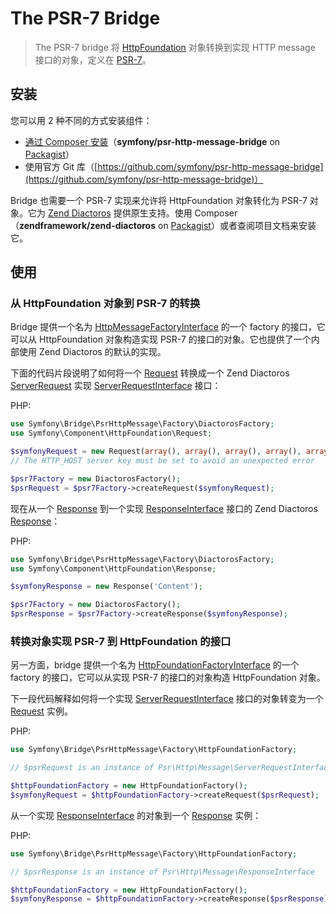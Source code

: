 # The PSR-7 Bridge

> The PSR-7 bridge 将 [HttpFoundation](http://symfony.com/doc/current/components/http_foundation/index.html) 对象转换到实现 HTTP message 接口的对象，定义在 [PSR-7](http://www.php-fig.org/psr/psr-7/)。

## 安装

您可以用 2 种不同的方式安装组件：

- [通过 Composer 安装](http://symfony.com/doc/current/components/using_components.html)（**symfony/psr-http-message-bridge** on [Packagist](https://packagist.org/packages/symfony/psr-http-message-bridge)）
- 使用官方 Git 库（[https://github.com/symfony/psr-http-message-bridge](https://github.com/symfony/psr-http-message-bridge)）

Bridge 也需要一个 PSR-7 实现来允许将 HttpFoundation 对象转化为 PSR-7 对象。它为 [Zend Diactoros](https://github.com/zendframework/zend-diactoros) 提供原生支持。使用 Composer（**zendframework/zend-diactoros** on [Packagist](https://packagist.org/packages/symfony/psr-http-message-bridge)）或者查阅项目文档来安装它。

## 使用

### 从 HttpFoundation 对象到 PSR-7 的转换

Bridge 提供一个名为 [HttpMessageFactoryInterface](http://api.symfony.com/2.7/Symfony/Bridge/PsrHttpMessage/HttpMessageFactoryInterface.html) 的一个 factory 的接口，它可以从 HttpFoundation 对象构造实现 PSR-7 的接口的对象。它也提供了一个内部使用 Zend Diactoros 的默认的实现。

下面的代码片段说明了如何将一个 [Request](http://api.symfony.com/2.7/Symfony/Component/HttpFoundation/Request.html) 转换成一个 Zend Diactoros [ServerRequest](http://api.symfony.com/2.7/Zend/Diactoros/ServerRequest.html) 实现 [ServerRequestInterface](http://api.symfony.com/2.7/Psr/Http/Message/ServerRequestInterface.html) 接口：

PHP:

```PHP
use Symfony\Bridge\PsrHttpMessage\Factory\DiactorosFactory;
use Symfony\Component\HttpFoundation\Request;

$symfonyRequest = new Request(array(), array(), array(), array(), array(), array('HTTP_HOST' => 'dunglas.fr'), 'Content');
// The HTTP_HOST server key must be set to avoid an unexpected error

$psr7Factory = new DiactorosFactory();
$psrRequest = $psr7Factory->createRequest($symfonyRequest);
```

现在从一个 [Response](http://api.symfony.com/2.7/Symfony/Component/HttpFoundation/Response.html) 到一个实现 [ResponseInterface](http://api.symfony.com/2.7/Psr/Http/Message/ResponseInterface.html) 接口的 Zend Diactoros [Response](http://api.symfony.com/2.7/Zend/Diactoros/Response.html)：

PHP:

```PHP
use Symfony\Bridge\PsrHttpMessage\Factory\DiactorosFactory;
use Symfony\Component\HttpFoundation\Response;

$symfonyResponse = new Response('Content');

$psr7Factory = new DiactorosFactory();
$psrResponse = $psr7Factory->createResponse($symfonyResponse);
```

### 转换对象实现 PSR-7 到 HttpFoundation 的接口

另一方面，bridge 提供一个名为 [HttpFoundationFactoryInterface](http://api.symfony.com/2.7/Symfony/Bridge/PsrHttpMessage/HttpFoundationFactoryInterface.html) 的一个 factory 的接口，它可以从实现 PSR-7 的接口的对象构造 HttpFoundation 对象。

下一段代码解释如何将一个实现 [ServerRequestInterface](http://api.symfony.com/2.7/Psr/Http/Message/ServerRequestInterface.html) 接口的对象转变为一个 [Request](http://api.symfony.com/2.7/Symfony/Component/HttpFoundation/Request.html) 实例。

PHP:

```PHP
use Symfony\Bridge\PsrHttpMessage\Factory\HttpFoundationFactory;

// $psrRequest is an instance of Psr\Http\Message\ServerRequestInterface

$httpFoundationFactory = new HttpFoundationFactory();
$symfonyRequest = $httpFoundationFactory->createRequest($psrRequest);
```

从一个实现 [ResponseInterface](http://api.symfony.com/2.7/Psr/Http/Message/ResponseInterface.html) 的对象到一个 [Response](http://api.symfony.com/2.7/Symfony/Component/HttpFoundation/Response.html) 实例：

PHP:

```PHP
use Symfony\Bridge\PsrHttpMessage\Factory\HttpFoundationFactory;

// $psrResponse is an instance of Psr\Http\Message\ResponseInterface

$httpFoundationFactory = new HttpFoundationFactory();
$symfonyResponse = $httpFoundationFactory->createResponse($psrResponse);
```